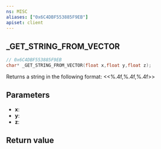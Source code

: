 ```yaml
---
ns: MISC
aliases: ["0x6C4DBF553885F9EB"]
apiset: client
---
```

## _GET_STRING_FROM_VECTOR

```c
// 0x6C4DBF553885F9EB
char* _GET_STRING_FROM_VECTOR(float x,float y,float z);
```

Returns a string in the following format: <<%.4f,%.4f,%.4f>>

## Parameters
* **x**:
* **y**:
* **z**:

## Return value